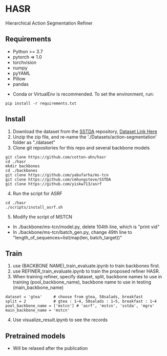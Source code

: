 # HASR
Hierarchical Action Segmentation Refiner

## Requirements
* Python >= 3.7
* pytorch => 1.0
* torchvision
* numpy
* pyYAML
* Pillow
* pandas
- Conda or VirtualEnv is recommended. To set the environment, run:
```
pip install -r requirements.txt
```


## Install
1. Download the dataset from the [SSTDA](https://github.com/cmhungsteve/SSTDA) repository, [Dataset Link Here](https://www.dropbox.com/s/kc1oyz79rr2znmh/Datasets.zip?dl=0)
2. Unzip the zip file, and re-name the './Datasets/action-segmentation' folder as "./dataset"
3. Clone git repositories for this repo and several backbone models
```
git clone https://github.com/cotton-ahn/hasr
cd ./hasr
mkdir backbones
cd ./backbones
git clone https://github.com/yabufarha/ms-tcn
git clone https://github.com/cmhungsteve/SSTDA
git clone https://github.com/yiskw713/asrf
```
4. Run the script for ASRF
```
cd ./hasr
./scripts/install_asrf.sh
```
5. Modify the script of MSTCN
* In ./backbone/ms-tcn/model.py, delete 104th line, which is "print vid"
* In ./backbone/ms-tcn/batch_gen.py, change 49th line to "length_of_sequences=list(map(len, batch_target))"

## Train
1. use (BACKBONE NAME)_train_evaluate.ipynb to train backbones first.
2. use REFINER_train_evaluate.ipynb to train the proposed refiner HASR.
3. When training refiner, specify dataset, split, backbone names to use in training (pool_backbone_name), backbone name to use in testing (main_backbone_name)
```
dataset = 'gtea'     # choose from gtea, 50salads, breakfast
split = 2            # gtea : 1~4, 50salads : 1~5, breakfast : 1~4
pool_backbone_name = ['mstcn'] # 'asrf', 'mstcn', 'sstda', 'mgru'
main_backbone_name = 'mstcn'
```
4. Use visualize_result.ipynb to see the records

## Pretrained models
* Will be relased after the publication
